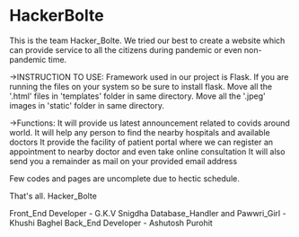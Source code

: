 # HackerBolte
This is the team Hacker_Bolte. We tried our best to create a website which can provide service to all the citizens during pandemic or even non-pandemic time.

->INSTRUCTION TO USE:
Framework used in our project is Flask. If you are running the files on your system so be sure to install flask.
Move all the '.html' files in 'templates' folder in same directory.
Move all the '.jpeg' images in 'static' folder in same directory.

->Functions:
It will provide us latest announcement related to covids around world.
It will help any person to find the nearby hospitals and available doctors
It provide the facility of patient portal where we can register an appointment to nearby doctor and even take online consultation
It will also send you a remainder as mail on your provided email address

Few codes and pages are uncomplete due to hectic schedule.

That's all.
Hacker_Bolte

Front_End Developer - G.K.V Snigdha
Database_Handler and Pawwri_Girl - Khushi Baghel
Back_End Developer - Ashutosh Purohit

